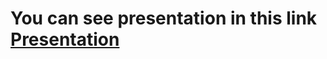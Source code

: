 # You can see presentation in this link <a href="https://prezi.com/view/nGNUmOHkqRuDGpmBNGdQ/">Presentation</a>


